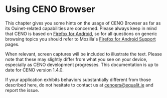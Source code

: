 # Using CENO Browser

This chapter gives you some hints on the usage of CENO Browser as far as its Ouinet-related capabilities are concerned.  Please always keep in mind that CENO is based on [Firefox for Android][], so for all questions on generic browsing topics you should refer to Mozilla's [Firefox for Android Support][] pages.

[Firefox for Android]: https://www.mozilla.org/firefox/android/
[Firefox for Android Support]: https://support.mozilla.org/en-US/products/mobile

When relevant, screen captures will be included to illustrate the text.  Please note that these may slightly differ from what you see on your device, especially as CENO development progresses.  This documentation is up to date for CENO version 1.4.0.

If your application exhibits behaviors substantially different from those described here, do not hesitate to contact us at <cenoers@equalit.ie> and report the issue.
